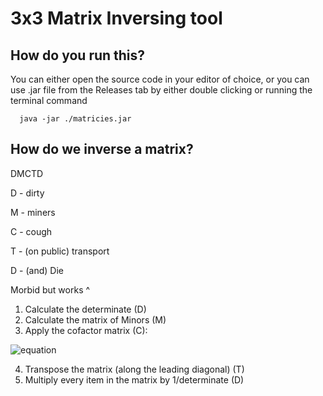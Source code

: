 # 3x3 Matrix Inversing tool

## How do you run this?
You can either open the source code in your editor of choice, or you can use .jar file from the Releases tab by either double clicking or running the terminal command
```shell
  java -jar ./matricies.jar
```
## How do we inverse a matrix?
DMCTD

D - dirty

M - miners

C - cough

T - (on public) transport 

D - (and) Die

Morbid but works ^

1. Calculate the determinate (D)
2. Calculate the matrix of Minors (M)
3. Apply the cofactor matrix (C):

![equation](https://latex.codecogs.com/svg.image?\begin{pmatrix}&plus;&-&&plus;\-&&plus;&-\&plus;&-&&plus;\end{pmatrix})

4. Transpose the matrix (along the leading diagonal) (T)
5. Multiply every item in the matrix by 1/determinate (D)
